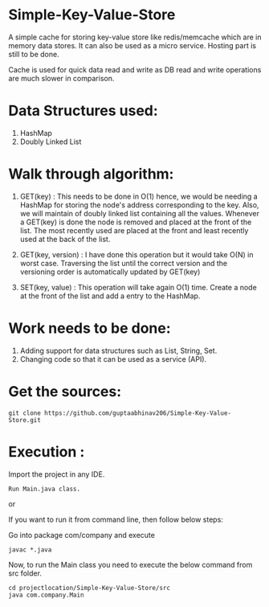 # Simple-Key-Value-Store

A simple cache for storing key-value store like redis/memcache which are in memory data stores.
It can also be used as a micro service. Hosting part is still to be done.

Cache is used for quick data read and write as DB read and write operations are much slower in comparison. 

# Data Structures used:
1. HashMap 
2. Doubly Linked List

# Walk through algorithm:

1. GET(key) :
This needs to be done in O(1) hence, we would be needing a HashMap for storing the node's address corresponding to the key. Also, we will maintain of doubly linked list containing all the values. 
Whenever a GET(key) is done the node is removed and placed at the front of the list. The most recently used are placed at the front and least recently used at the back of the list.

2. GET(key, version) :
I have done this operation but it would take O(N) in worst case. Traversing the list until the correct version and the versioning order is automatically updated by GET(key)

3. SET(key, value) :
This operation will take again O(1) time. Create a node at the front of the list and add a entry to the HashMap. 



# Work needs to be done:
1. Adding support for data structures such as List, String, Set.
2. Changing code so that it can be used as a service (API).


# Get the sources:
	git clone https://github.com/guptaabhinav206/Simple-Key-Value-Store.git

# Execution :
Import the project in any IDE.
	
	Run Main.java class.

or

If you want to run it from command line, then follow below steps:

Go into package com/company and execute 

	javac *.java
	
Now, to run the Main class you need to execute the below command from src folder.

	cd projectlocation/Simple-Key-Value-Store/src
	java com.company.Main

 

